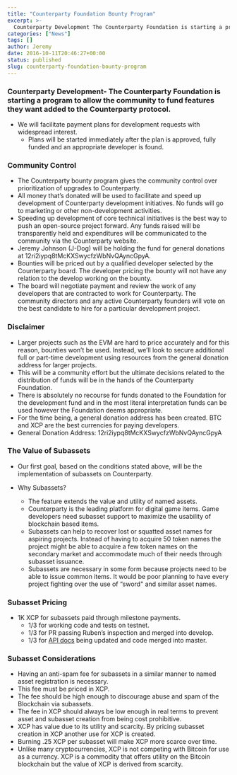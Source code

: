 ```yaml
---
title: "Counterparty Foundation Bounty Program"
excerpt: >-
  Counterparty Development The Counterparty Foundation is starting a program to allow the community to fund features they want added to the Counterparty protocol. We will facilitate payment plans for development requests with widespread interest. Plans will be started immediately after the plan is approved, fully funded and an appropriate developer is found. Community Control The Counterparty
categories: ["News"]
tags: []
author: Jeremy
date: 2016-10-11T20:46:27+00:00
status: published
slug: counterparty-foundation-bounty-program
---
```


### Counterparty Development- The Counterparty Foundation is starting a program to allow the community to fund features they want added to the Counterparty protocol.
- We will facilitate payment plans for development requests with widespread interest. 
    - Plans will be started immediately after the plan is approved, fully funded and an appropriate developer is found.

### Community Control

- The Counterparty bounty program gives the community control over prioritization of upgrades to Counterparty.
- All money that’s donated will be used to facilitate and speed up development of Counterparty development initiatives. No funds will go to marketing or other non-development activities.
- Speeding up development of core technical initiatives is the best way to push an open-source project forward. Any funds raised will be transparently held and expenditures will be communicated to the community via the Counterparty website.
- Jeremy Johnson (J-Dog) will be holding the fund for general donations at 12ri2iypq8tMcKXSwycfzWbNvQAyncGpyA.
- Bounties will be priced out by a qualified developer selected by the Counterparty board. The developer pricing the bounty will not have any relation to the develop working on the bounty.
- The board will negotiate payment and review the work of any developers that are contracted to work for Counterparty. The community directors and any active Counterparty founders will vote on the best candidate to hire for a particular development project.

### Disclaimer

- Larger projects such as the EVM are hard to price accurately and for this reason, bounties won’t be used. Instead, we’ll look to secure additional full or part-time development using resources from the general donation address for larger projects.
- This will be a community effort but the ultimate decisions related to the distribution of funds will be in the hands of the Counterparty Foundation.
- There is absolutely no recourse for funds donated to the Foundation for the development fund and in the most literal interpretation funds can be used however the Foundation deems appropriate.
- For the time being, a general donation address has been created. BTC and XCP are the best currencies for paying developers.
- General Donation Address: 12ri2iypq8tMcKXSwycfzWbNvQAyncGpyA

### The Value of Subassets

- Our first goal, based on the conditions stated above, will be the implementation of subassets on Counterparty.

- Why Subassets? 
    - The feature extends the value and utility of named assets.
    - Counterparty is the leading platform for digital game items. Game developers need subasset support to maximize the usability of blockchain based items.
    - Subassets can help to recover lost or squatted asset names for aspiring projects. Instead of having to acquire 50 token names the project might be able to acquire a few token names on the secondary market and accommodate much of their needs through subasset issuance.
    - Subassets are necessary in some form because projects need to be able to issue common items. It would be poor planning to have every project fighting over the use of “sword" and similar asset names.

### Subasset Pricing

- 1K XCP for subassets paid through milestone payments. 
    - 1/3 for working code and tests on testnet.
    - 1/3 for PR passing Ruben’s inspection and merged into develop.
    - 1/3 for <span style="color: #0000ff;">[API docs](https://github.com/CounterpartyXCP/Documentation/blob/master/Developers/API.md)</span> being updated and code merged into master.

### Subasset Considerations

- Having an anti-spam fee for subassets in a similar manner to named asset registration is necessary.
- This fee must be priced in XCP.
- The fee should be high enough to discourage abuse and spam of the Blockchain via subassets.
- The fee in XCP should always be low enough in real terms to prevent asset and subasset creation from being cost prohibitive.
- XCP has value due to its utility and scarcity. By pricing subasset creation in XCP another use for XCP is created.
- Burning .25 XCP per subasset will make XCP more scarce over time.
- Unlike many cryptocurrencies, XCP is not competing with Bitcoin for use as a currency. XCP is a commodity that offers utility on the Bitcoin blockchain but the value of XCP is derived from scarcity.
 